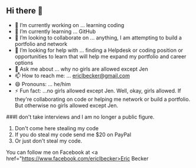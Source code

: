## Hi there 👋

- 🔭 I’m currently working on ... learning coding
- 🌱 I’m currently learning ... GitHub
- 👯 I’m looking to collaborate on ... anything, I am attempting to build a portfolio and network
- 🤔 I’m looking for help with ... finding a Helpdesk or coding position or opportunities to learn that will help me expand my portfolio and career options
- 💬 Ask me about ... why no girls are allowed except Jen
- 📫 How to reach me: ... ericlbecker@gmail.com  
- 😄 Pronouns: ... he/him
- ⚡ Fun fact: ...no girls allowed except Jen.  Well, okay, girls allowed.  If they're collaborating on code or helping me network or build a portfolio.  But otherwise no girls allowed except Jen.

###I don't take interviews and I am no longer a public figure.

1. Don't come here stealing my code
1. If you do steal my code send me $20 on PayPal
1. Or just don't steal my code.

You can follow me on Facebook at <a href="https://www.facebook.com/ericlbecker>Eric Becker</a>